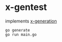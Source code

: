 # x-gentest

implements [x-generation](https://github.com/crossplane-contrib/x-generation)

```
go generate
go run main.go
```

